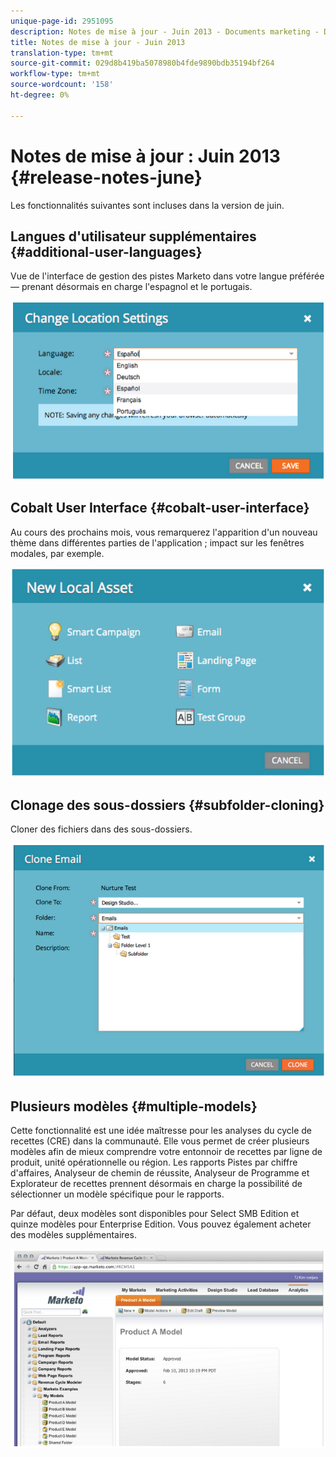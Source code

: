 ```yaml
---
unique-page-id: 2951095
description: Notes de mise à jour - Juin 2013 - Documents marketing - Documentation du produit
title: Notes de mise à jour - Juin 2013
translation-type: tm+mt
source-git-commit: 029d8b419ba5078980b4fde9890bdb35194bf264
workflow-type: tm+mt
source-wordcount: '158'
ht-degree: 0%

---
```



# Notes de mise à jour : Juin 2013 {#release-notes-june}

Les fonctionnalités suivantes sont incluses dans la version de juin.

## Langues d&#39;utilisateur supplémentaires {#additional-user-languages}

Vue de l&#39;interface de gestion des pistes Marketo dans votre langue préférée — prenant désormais en charge l&#39;espagnol et le portugais.

![](assets/image2014-9-22-16-3a25-3a54.png)

## Cobalt User Interface {#cobalt-user-interface}

Au cours des prochains mois, vous remarquerez l&#39;apparition d&#39;un nouveau thème dans différentes parties de l&#39;application ; impact sur les fenêtres modales, par exemple.

![](assets/image2014-9-22-16-3a26-3a8.png)

## Clonage des sous-dossiers {#subfolder-cloning}

Cloner des fichiers dans des sous-dossiers.

![](assets/image2014-9-22-16-3a26-3a25.png)

## Plusieurs modèles {#multiple-models}

Cette fonctionnalité est une idée maîtresse pour les analyses du cycle de recettes (CRE) dans la communauté. Elle vous permet de créer plusieurs modèles afin de mieux comprendre votre entonnoir de recettes par ligne de produit, unité opérationnelle ou région. Les rapports Pistes par chiffre d&#39;affaires, Analyseur de chemin de réussite, Analyseur de Programme et Explorateur de recettes prennent désormais en charge la possibilité de sélectionner un modèle spécifique pour le rapports.

Par défaut, deux modèles sont disponibles pour Select SMB Edition et quinze modèles pour Enterprise Edition. Vous pouvez également acheter des modèles supplémentaires.

![](assets/image2014-9-22-16-3a26-3a59.png)
